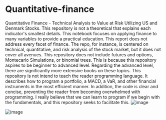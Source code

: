 # Quantitative-finance
Quantitative Finance - Technical Analysis to Value at Risk Utilizing US and Denmark Stocks. This repository is not a theoretical that explains each indicator's smallest details. This notebook focuses on applying finance to many variables to provide a practical education. This report does not address every facet of finance. The repo, for instance, is centered on technical, quantitative, and risk analysis of the stock market, but it does not cover all avenues. This repository does not include futures and options, Montecarlo Simulations, or binomial trees. This is because this repository aspires to be beginner to advanced level. Regarding the advanced level, there are significantly more extensive books on these topics. This repository is not intend to teach the reader programming language. It describes how to program a portfolio, a MACD, a VaR, and other financial instruments in the most efficient manner. In addition, the code is clear and concise, preventing the reader from becoming overwhelmed with programming. I really believe that we can learn to program if we begin with the fundamentals, and this repository seeks to facilitate this.
![image](https://user-images.githubusercontent.com/84444284/198266898-9a87429b-c882-4be9-8ab8-23bf0c372cb7.png)

![image](https://user-images.githubusercontent.com/84444284/198266634-4d2a367c-c14e-467b-9ebb-6176bcbc2168.png)


